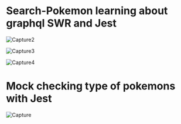 # Search-Pokemon learning about graphql SWR and Jest


![Capture2](https://user-images.githubusercontent.com/59742129/158947531-23de20c5-5495-48cb-a3eb-5ac7c6219561.PNG)

![Capture3](https://user-images.githubusercontent.com/59742129/158947537-8562f372-9e0e-4e2e-b0ae-e2c392918f0f.PNG)

![Capture4](https://user-images.githubusercontent.com/59742129/158947541-b9f080dc-358d-4f38-840d-e2fa2e380db9.PNG)

# Mock checking type of pokemons with Jest
![Capture](https://user-images.githubusercontent.com/59742129/158947549-7b19704d-0306-4dd4-aea3-c660a03491cc.PNG)
